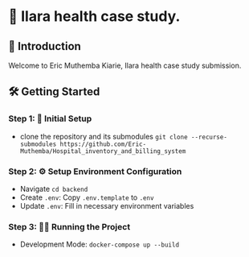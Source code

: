 # 🚀 Ilara health case study.

## 🌟 Introduction
Welcome to Eric Muthemba Kiarie, Ilara health case study submission.

## 🛠️ Getting Started

### Step 1: 🚀 Initial Setup
- clone the repository and its submodules `git clone --recurse-submodules https://github.com/Eric-Muthemba/Hospital_inventory_and_billing_system`

### Step 2: ⚙️ Setup Environment Configuration

- Navigate `cd backend`
- Create `.env`: Copy `.env.template` to `.env`
- Update `.env`: Fill in necessary environment variables

### Step 3: 🏃‍♂️ Running the Project

- Development Mode: `docker-compose up --build`
